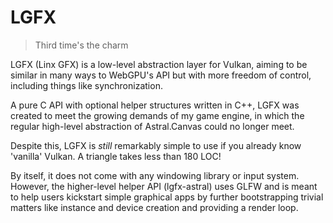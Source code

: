 # LGFX
> Third time's the charm

LGFX (Linx GFX) is a low-level abstraction layer for Vulkan, aiming to be similar in many ways to WebGPU's API but with more freedom of control, including things like synchronization.

A pure C API with optional helper structures written in C++, LGFX was created to meet the growing demands of my game engine, in which the regular high-level abstraction of Astral.Canvas could no longer meet.

Despite this, LGFX is *still* remarkably simple to use if you already know 'vanilla' Vulkan. A triangle takes less than 180 LOC! 

By itself, it does not come with any windowing library or input system. However, the higher-level helper API (lgfx-astral) uses GLFW and is meant to help users kickstart simple graphical apps by further bootstrapping trivial matters like instance and device creation and providing a render loop.